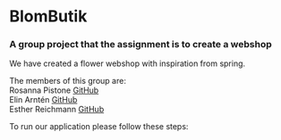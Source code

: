 # BlomButik

### A group project that the assignment is to create a webshop

We have created a flower webshop with inspiration from spring. <br>

The members of this group are: <br>
Rosanna Pistone [GitHub](https://github.com/rosannapistone)<br>
Elin Arntén [GitHub](https://github.com/elinarnten)<br>
Esther Reichmann [GitHub](https://github.com/ezzequ) <br>

To run our application please follow these steps:
